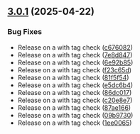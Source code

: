 ## [3.0.1](https://github.com/swatijha23/github_action_test/compare/v3.0.0...v3.0.1) (2025-04-22)

### Bug Fixes

* Release on a with tag check ([c676082](https://github.com/swatijha23/github_action_test/commit/c676082f8d01a9bbc3c5b9d7c11852f870ca78f7))
* Release on a with tag check ([7e8d847](https://github.com/swatijha23/github_action_test/commit/7e8d847b1061fc619bc8cbd9b6a06effa834e897))
* Release on a with tag check ([6e92b85](https://github.com/swatijha23/github_action_test/commit/6e92b856bfd4888486b250d7e19884854efe0d68))
* Release on a with tag check ([f23c65d](https://github.com/swatijha23/github_action_test/commit/f23c65da37e3c437e7d765e294fffd7dbf71075e))
* Release on a with tag check ([81f5f54](https://github.com/swatijha23/github_action_test/commit/81f5f54aa09e21fa68dca1c2356d6b7bb3c7f472))
* Release on a with tag check ([e5dc6b4](https://github.com/swatijha23/github_action_test/commit/e5dc6b489957c97565b9ae3da5042bccef9d9d25))
* Release on a with tag check ([86dc017](https://github.com/swatijha23/github_action_test/commit/86dc017efee09f8fcbda059b198f7a7f3ad4a0db))
* Release on a with tag check ([c20e8e7](https://github.com/swatijha23/github_action_test/commit/c20e8e73aac6424914b136daa51f154705d02c3b))
* Release on a with tag check ([87ae166](https://github.com/swatijha23/github_action_test/commit/87ae166aed91971cb2018d8750f601a5c5bff2cb))
* Release on a with tag check ([09b9730](https://github.com/swatijha23/github_action_test/commit/09b9730da29e2dc8cbf04b9bd0ca957d2357e2b3))
* Release on a with tag check ([1ee0065](https://github.com/swatijha23/github_action_test/commit/1ee006517e5d607af98b5f55cc7b6af8bb8cc748))

